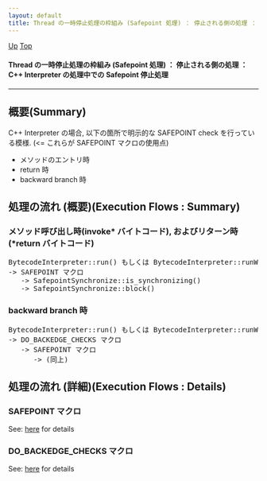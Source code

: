 ```yaml
---
layout: default
title: Thread の一時停止処理の枠組み (Safepoint 処理) ： 停止される側の処理 ： C++ Interpreter の処理中での Safepoint 停止処理
---
```

[Up](noadKcOM5n.html) [Top](../index.html)

#### Thread の一時停止処理の枠組み (Safepoint 処理) ： 停止される側の処理 ： C++ Interpreter の処理中での Safepoint 停止処理

--- 
## 概要(Summary)
C++ Interpreter の場合, 以下の箇所で明示的な SAFEPOINT check を行っている模様.
(<= これらが SAFEPOINT マクロの使用点)

* メソッドのエントリ時
* return 時
* backward branch 時


## 処理の流れ (概要)(Execution Flows : Summary)
### メソッド呼び出し時(invoke* バイトコード), およびリターン時(*return バイトコード)
<div class="flow-abst"><pre>
BytecodeInterpreter::run() もしくは BytecodeInterpreter::runWithChecks()
-&gt; SAFEPOINT マクロ
   -&gt; SafepointSynchronize::is_synchronizing()
   -&gt; SafepointSynchronize::block()
</pre></div>

### backward branch 時
<div class="flow-abst"><pre>
BytecodeInterpreter::run() もしくは BytecodeInterpreter::runWithChecks()
-&gt; DO_BACKEDGE_CHECKS マクロ
   -&gt; SAFEPOINT マクロ
      -&gt; (同上)
</pre></div>


## 処理の流れ (詳細)(Execution Flows : Details)
### SAFEPOINT マクロ
See: [here](no78824AE.html) for details
### DO_BACKEDGE_CHECKS マクロ
See: [here](no7882FLK.html) for details






